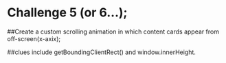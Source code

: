 # Challenge 5 (or 6...);

##Create a custom scrolling animation in which content cards appear from off-screen(x-axix);

##clues include getBoundingClientRect() and window.innerHeight.